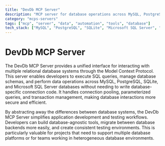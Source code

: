 ```yaml
---
title: "DevDb MCP Server"
description: "MCP server for database operations across MySQL, PostgreSQL, SQLite, and Microsoft SQL Server."
category: "mcps-servers"
tags: ["mcp", "server", "data", "automation", "tools", "database"]
tech_stack: ["MySQL", "PostgreSQL", "SQLite", "Microsoft SQL Server", "SQL"]
---
```


# DevDb MCP Server

The DevDb MCP Server provides a unified interface for interacting with multiple relational database systems through the Model Context Protocol. This server enables developers to execute SQL queries, manage database schemas, and perform data operations across MySQL, PostgreSQL, SQLite, and Microsoft SQL Server databases without needing to write database-specific connection code. It handles connection pooling, parameterized queries, and transaction management, making database interactions more secure and efficient.

By abstracting away the differences between database systems, the DevDb MCP Server simplifies application development and testing workflows. Developers can build database-agnostic tools, migrate between database backends more easily, and create consistent testing environments. This is particularly valuable for projects that need to support multiple database platforms or for teams working in heterogeneous database environments.
